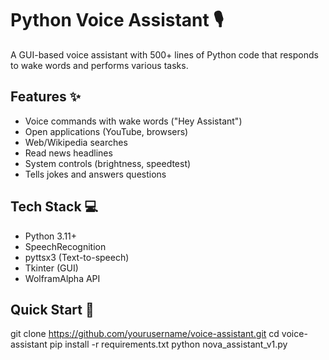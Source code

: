 # Python Voice Assistant 🎙️

A GUI-based voice assistant with 500+ lines of Python code that responds to wake words and performs various tasks.

## Features ✨
- Voice commands with wake words ("Hey Assistant")
- Open applications (YouTube, browsers)
- Web/Wikipedia searches
- Read news headlines
- System controls (brightness, speedtest)
- Tells jokes and answers questions

## Tech Stack 💻
- Python 3.11+
- SpeechRecognition
- pyttsx3 (Text-to-speech)
- Tkinter (GUI)
- WolframAlpha API

## Quick Start 🚀

git clone https://github.com/yourusername/voice-assistant.git
cd voice-assistant
pip install -r requirements.txt
python nova_assistant_v1.py
